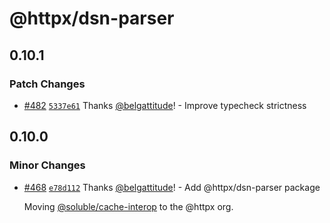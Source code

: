 # @httpx/dsn-parser

## 0.10.1

### Patch Changes

- [#482](https://github.com/belgattitude/httpx/pull/482) [`5337e61`](https://github.com/belgattitude/httpx/commit/5337e6135a41497341c6a3b1653a9641508d4142) Thanks [@belgattitude](https://github.com/belgattitude)! - Improve typecheck strictness

## 0.10.0

### Minor Changes

- [#468](https://github.com/belgattitude/httpx/pull/468) [`e78d112`](https://github.com/belgattitude/httpx/commit/e78d11203afa88da776f09c6b9f344ca32fa5ddc) Thanks [@belgattitude](https://github.com/belgattitude)! - Add @httpx/dsn-parser package

  Moving [@soluble/cache-interop](https://github.com/soluble-io/cache-interop/tree/main/packages/dsn-parser) to the
  @httpx org.
